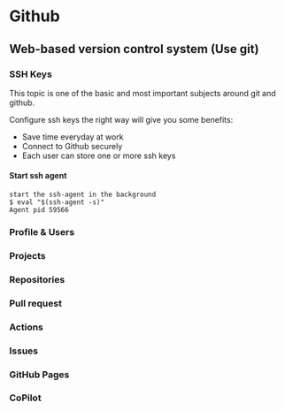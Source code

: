 # Github

## Web-based version control system (Use git)

### SSH Keys

This topic is one of the basic and most important subjects around git and github.

Configure ssh keys the right way will give you some benefits:

- Save time everyday at work
- Connect to Github securely
- Each user can store one or more ssh keys

#### Start ssh agent

    start the ssh-agent in the background
    $ eval "$(ssh-agent -s)"
    Agent pid 59566

### Profile & Users

### Projects

### Repositories

### Pull request

### Actions

### Issues

### GitHub Pages

### CoPilot
